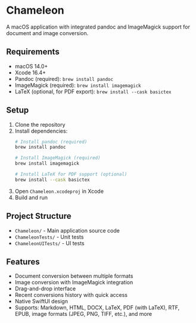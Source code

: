 # Chameleon

A macOS application with integrated pandoc and ImageMagick support for document and image conversion.

## Requirements

- macOS 14.0+
- Xcode 16.4+
- Pandoc (required): `brew install pandoc`
- ImageMagick (required): `brew install imagemagick`
- LaTeX (optional, for PDF export): `brew install --cask basictex`

## Setup

1. Clone the repository
2. Install dependencies:
   ```bash
   # Install pandoc (required)
   brew install pandoc
   
   # Install ImageMagick (required)
   brew install imagemagick
   
   # Install LaTeX for PDF support (optional)
   brew install --cask basictex
   ```
3. Open `Chameleon.xcodeproj` in Xcode
4. Build and run

## Project Structure

- `Chameleon/` - Main application source code
- `ChameleonTests/` - Unit tests
- `ChameleonUITests/` - UI tests

## Features

- Document conversion between multiple formats
- Image conversion with ImageMagick integration
- Drag-and-drop interface
- Recent conversions history with quick access
- Native SwiftUI design
- Supports: Markdown, HTML, DOCX, LaTeX, PDF (with LaTeX), RTF, EPUB, image formats (JPEG, PNG, TIFF, etc.), and more

